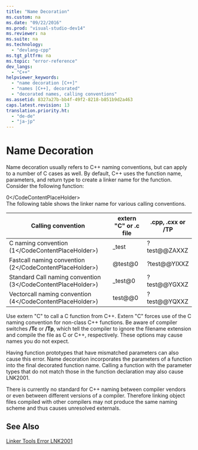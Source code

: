 ```yaml
---
title: "Name Decoration"
ms.custom: na
ms.date: "09/22/2016"
ms.prod: "visual-studio-dev14"
ms.reviewer: na
ms.suite: na
ms.technology: 
  - "devlang-cpp"
ms.tgt_pltfrm: na
ms.topic: "error-reference"
dev_langs: 
  - "C++"
helpviewer_keywords: 
  - "name decoration [C++]"
  - "names [C++], decorated"
  - "decorated names, calling conventions"
ms.assetid: 8327a27b-bb4f-49f2-8218-b851b9d2a463
caps.latest.revision: 13
translation.priority.ht: 
  - "de-de"
  - "ja-jp"
---
```

# Name Decoration
Name decoration usually refers to C++ naming conventions, but can apply to a number of C cases as well. By default, C++ uses the function name, parameters, and return type to create a linker name for the function. Consider the following function:  
  
<CodeContentPlaceHolder>0\</CodeContentPlaceHolder>  
 The following table shows the linker name for various calling conventions.  
  
|Calling convention|extern "C" or .c file|.cpp, .cxx or /TP|  
|------------------------|---------------------------|------------------------|  
|C naming convention (<CodeContentPlaceHolder>1\</CodeContentPlaceHolder>)|_test|?test@@ZAXXZ|  
|Fastcall naming convention (<CodeContentPlaceHolder>2\</CodeContentPlaceHolder>)|@test@0|?test@@YIXXZ|  
|Standard Call naming convention (<CodeContentPlaceHolder>3\</CodeContentPlaceHolder>)|_test@0|?test@@YGXXZ|  
|Vectorcall naming convention (<CodeContentPlaceHolder>4\</CodeContentPlaceHolder>)|test@@0|?test@@YQXXZ|  
  
 Use extern "C" to call a C function from C++. Extern "C" forces use of the C naming convention for non-class C++ functions. Be aware of compiler switches **/Tc** or **/Tp**, which tell the compiler to ignore the filename extension and compile the file as C or C++, respectively. These options may cause names you do not expect.  
  
 Having function prototypes that have mismatched parameters can also cause this error. Name decoration incorporates the parameters of a function into the final decorated function name. Calling a function with the parameter types that do not match those in the function declaration may also cause LNK2001.  
  
 There is currently no standard for C++ naming between compiler vendors or even between different versions of a compiler. Therefore linking object files compiled with other compilers may not produce the same naming scheme and thus causes unresolved externals.  
  
## See Also  
 [Linker Tools Error LNK2001](../vs140/linker-tools-error-lnk2001.md)